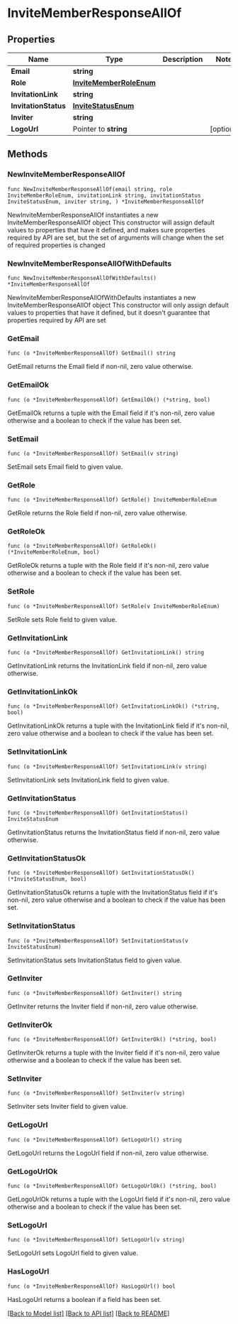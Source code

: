 # InviteMemberResponseAllOf

## Properties

Name | Type | Description | Notes
------------ | ------------- | ------------- | -------------
**Email** | **string** |  | 
**Role** | [**InviteMemberRoleEnum**](InviteMemberRoleEnum.md) |  | 
**InvitationLink** | **string** |  | 
**InvitationStatus** | [**InviteStatusEnum**](InviteStatusEnum.md) |  | 
**Inviter** | **string** |  | 
**LogoUrl** | Pointer to **string** |  | [optional] 

## Methods

### NewInviteMemberResponseAllOf

`func NewInviteMemberResponseAllOf(email string, role InviteMemberRoleEnum, invitationLink string, invitationStatus InviteStatusEnum, inviter string, ) *InviteMemberResponseAllOf`

NewInviteMemberResponseAllOf instantiates a new InviteMemberResponseAllOf object
This constructor will assign default values to properties that have it defined,
and makes sure properties required by API are set, but the set of arguments
will change when the set of required properties is changed

### NewInviteMemberResponseAllOfWithDefaults

`func NewInviteMemberResponseAllOfWithDefaults() *InviteMemberResponseAllOf`

NewInviteMemberResponseAllOfWithDefaults instantiates a new InviteMemberResponseAllOf object
This constructor will only assign default values to properties that have it defined,
but it doesn't guarantee that properties required by API are set

### GetEmail

`func (o *InviteMemberResponseAllOf) GetEmail() string`

GetEmail returns the Email field if non-nil, zero value otherwise.

### GetEmailOk

`func (o *InviteMemberResponseAllOf) GetEmailOk() (*string, bool)`

GetEmailOk returns a tuple with the Email field if it's non-nil, zero value otherwise
and a boolean to check if the value has been set.

### SetEmail

`func (o *InviteMemberResponseAllOf) SetEmail(v string)`

SetEmail sets Email field to given value.


### GetRole

`func (o *InviteMemberResponseAllOf) GetRole() InviteMemberRoleEnum`

GetRole returns the Role field if non-nil, zero value otherwise.

### GetRoleOk

`func (o *InviteMemberResponseAllOf) GetRoleOk() (*InviteMemberRoleEnum, bool)`

GetRoleOk returns a tuple with the Role field if it's non-nil, zero value otherwise
and a boolean to check if the value has been set.

### SetRole

`func (o *InviteMemberResponseAllOf) SetRole(v InviteMemberRoleEnum)`

SetRole sets Role field to given value.


### GetInvitationLink

`func (o *InviteMemberResponseAllOf) GetInvitationLink() string`

GetInvitationLink returns the InvitationLink field if non-nil, zero value otherwise.

### GetInvitationLinkOk

`func (o *InviteMemberResponseAllOf) GetInvitationLinkOk() (*string, bool)`

GetInvitationLinkOk returns a tuple with the InvitationLink field if it's non-nil, zero value otherwise
and a boolean to check if the value has been set.

### SetInvitationLink

`func (o *InviteMemberResponseAllOf) SetInvitationLink(v string)`

SetInvitationLink sets InvitationLink field to given value.


### GetInvitationStatus

`func (o *InviteMemberResponseAllOf) GetInvitationStatus() InviteStatusEnum`

GetInvitationStatus returns the InvitationStatus field if non-nil, zero value otherwise.

### GetInvitationStatusOk

`func (o *InviteMemberResponseAllOf) GetInvitationStatusOk() (*InviteStatusEnum, bool)`

GetInvitationStatusOk returns a tuple with the InvitationStatus field if it's non-nil, zero value otherwise
and a boolean to check if the value has been set.

### SetInvitationStatus

`func (o *InviteMemberResponseAllOf) SetInvitationStatus(v InviteStatusEnum)`

SetInvitationStatus sets InvitationStatus field to given value.


### GetInviter

`func (o *InviteMemberResponseAllOf) GetInviter() string`

GetInviter returns the Inviter field if non-nil, zero value otherwise.

### GetInviterOk

`func (o *InviteMemberResponseAllOf) GetInviterOk() (*string, bool)`

GetInviterOk returns a tuple with the Inviter field if it's non-nil, zero value otherwise
and a boolean to check if the value has been set.

### SetInviter

`func (o *InviteMemberResponseAllOf) SetInviter(v string)`

SetInviter sets Inviter field to given value.


### GetLogoUrl

`func (o *InviteMemberResponseAllOf) GetLogoUrl() string`

GetLogoUrl returns the LogoUrl field if non-nil, zero value otherwise.

### GetLogoUrlOk

`func (o *InviteMemberResponseAllOf) GetLogoUrlOk() (*string, bool)`

GetLogoUrlOk returns a tuple with the LogoUrl field if it's non-nil, zero value otherwise
and a boolean to check if the value has been set.

### SetLogoUrl

`func (o *InviteMemberResponseAllOf) SetLogoUrl(v string)`

SetLogoUrl sets LogoUrl field to given value.

### HasLogoUrl

`func (o *InviteMemberResponseAllOf) HasLogoUrl() bool`

HasLogoUrl returns a boolean if a field has been set.


[[Back to Model list]](../README.md#documentation-for-models) [[Back to API list]](../README.md#documentation-for-api-endpoints) [[Back to README]](../README.md)


